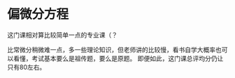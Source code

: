# 偏微分方程
这门课相对算比较简单一点的专业课（？

比常微分稍微难一点，多一些理论知识，但老师讲的比较慢，看书自学大概率也可以看懂，考试基本要么是祖传题，要么是原题。
即便如此，这门课总评均分仍让只有80左右。